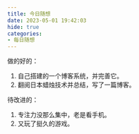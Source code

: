 ```yaml
---
title: 今日随想
date: 2023-05-01 19:42:03
hide: true
categories:
- 每日随想
---
```


做的好的：
1. 自己搭建的一个博客系统，并完善它。
2. 翻阅日本蜡烛技术并总结，写了一篇博客。


待改进的：
1. 专注力没那么集中，老是看手机。
2. 又玩了挺久的游戏。